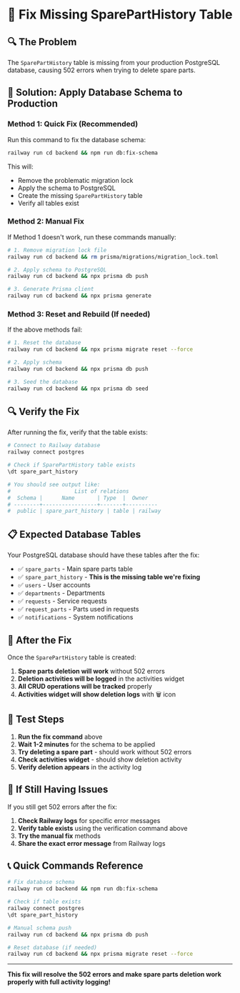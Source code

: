 # 🔧 Fix Missing SparePartHistory Table

## 🔍 **The Problem**
The `SparePartHistory` table is missing from your production PostgreSQL database, causing 502 errors when trying to delete spare parts.

## 🚀 **Solution: Apply Database Schema to Production**

### Method 1: Quick Fix (Recommended)

Run this command to fix the database schema:

```bash
railway run cd backend && npm run db:fix-schema
```

This will:
- Remove the problematic migration lock
- Apply the schema to PostgreSQL
- Create the missing `SparePartHistory` table
- Verify all tables exist

### Method 2: Manual Fix

If Method 1 doesn't work, run these commands manually:

```bash
# 1. Remove migration lock file
railway run cd backend && rm prisma/migrations/migration_lock.toml

# 2. Apply schema to PostgreSQL
railway run cd backend && npx prisma db push

# 3. Generate Prisma client
railway run cd backend && npx prisma generate
```

### Method 3: Reset and Rebuild (If needed)

If the above methods fail:

```bash
# 1. Reset the database
railway run cd backend && npx prisma migrate reset --force

# 2. Apply schema
railway run cd backend && npx prisma db push

# 3. Seed the database
railway run cd backend && npx prisma db seed
```

## 🔍 **Verify the Fix**

After running the fix, verify that the table exists:

```bash
# Connect to Railway database
railway connect postgres

# Check if SparePartHistory table exists
\dt spare_part_history

# You should see output like:
#                    List of relations
#  Schema |      Name       | Type  |  Owner   
# --------+-----------------+-------+----------
#  public | spare_part_history | table | railway
```

## 📋 **Expected Database Tables**

Your PostgreSQL database should have these tables after the fix:

- ✅ `spare_parts` - Main spare parts table
- ✅ `spare_part_history` - **This is the missing table we're fixing**
- ✅ `users` - User accounts
- ✅ `departments` - Departments
- ✅ `requests` - Service requests
- ✅ `request_parts` - Parts used in requests
- ✅ `notifications` - System notifications

## 🎯 **After the Fix**

Once the `SparePartHistory` table is created:

1. **Spare parts deletion will work** without 502 errors
2. **Deletion activities will be logged** in the activities widget
3. **All CRUD operations will be tracked** properly
4. **Activities widget will show deletion logs** with 🗑️ icon

## 🧪 **Test Steps**

1. **Run the fix command** above
2. **Wait 1-2 minutes** for the schema to be applied
3. **Try deleting a spare part** - should work without 502 errors
4. **Check activities widget** - should show deletion activity
5. **Verify deletion appears** in the activity log

## 🚨 **If Still Having Issues**

If you still get 502 errors after the fix:

1. **Check Railway logs** for specific error messages
2. **Verify table exists** using the verification command above
3. **Try the manual fix** methods
4. **Share the exact error message** from Railway logs

## 📞 **Quick Commands Reference**

```bash
# Fix database schema
railway run cd backend && npm run db:fix-schema

# Check if table exists
railway connect postgres
\dt spare_part_history

# Manual schema push
railway run cd backend && npx prisma db push

# Reset database (if needed)
railway run cd backend && npx prisma migrate reset --force
```

---

**This fix will resolve the 502 errors and make spare parts deletion work properly with full activity logging!**
